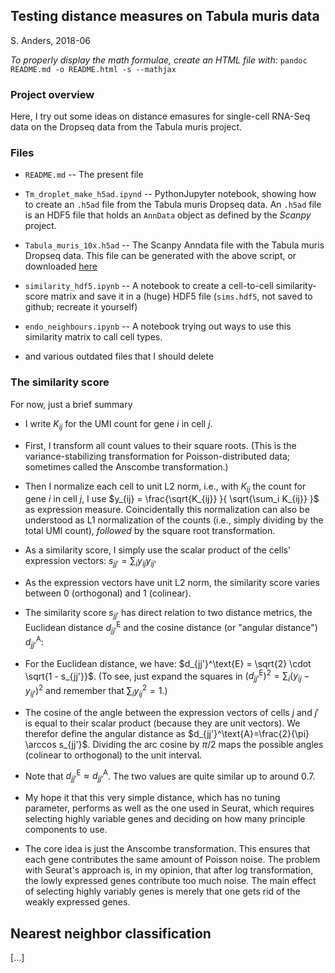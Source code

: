 ## Testing distance measures on Tabula muris data

S. Anders, 2018-06


*To properly display the math formulae, create an HTML file with:* 
`pandoc README.md -o README.html -s --mathjax
`

### Project overview

Here, I try out some ideas on distance emasures for single-cell RNA-Seq data on the Dropseq data from the Tabula muris project.


### Files

- `README.md` -- The present file

- `Tm_droplet_make_h5ad.ipynd` -- PythonJupyter notebook, showing how to create an `.h5ad` file from the Tabula muris Dropseq data. An `.h5ad` file is an HDF5 file that holds an `AnnData` object as defined by the *Scanpy* project.

- `Tabula_muris_10x.h5ad` -- The Scanpy Anndata file with the Tabula muris Dropseq data. This file can be generated with the above script, or downloaded [here](http://www.zmbh.uni-heidelberg.de/Anders/div/Tabula_muris_10x.h5ad)

- `similarity_hdf5.ipynb` -- A notebook to create a cell-to-cell similarity-score matrix and save it in a (huge) HDF5 file (`sims.hdf5`, not saved to github; recreate it yourself)

- `endo_neighbours.ipynb` -- A notebook trying out ways to use this similarity matrix to call cell types.

- and various outdated files that I should delete

### The similarity score

For now, just a brief summary

- I write $K_{ij}$ for the UMI count for gene $i$ in cell $j$.

- First, I transform all count values to their square roots. (This is the variance-stabilizing transformation for Poisson-distributed data; sometimes called the Anscombe transformation.)

- Then I normalize each cell to unit L2 norm, i.e., with $K_{ij}$ the count for gene $i$ in cell $j$, I use $y_{ij} = \frac{\sqrt{K_{ij}} }{ \sqrt{\sum_i K_{ij}} }$ as expression measure. Coincidentally this normalization can also be understood as L1 normalization of the counts (i.e., simply dividing by the total UMI count), *followed* by the square root transformation.

- As a similarity score, I simply use the scalar product of the cells' expression vectors: $s_{jj'} = \sum_i y_{ij} y_{ij'}$

- As the expression vectors have unit L2 norm, the similarity score varies between 0 (orthogonal) and 1 (colinear).

- The similarity score $s_{jj'}$ has direct relation to two distance metrics, the Euclidean distance $d_{jj'}^\text{E}$ and the cosine distance (or "angular distance") $d_{jj'}^\text{A}$:

- For the Euclidean distance, we have: $d_{jj'}^\text{E} = \sqrt{2} \cdot \sqrt{1 - s_{jj'}}$. (To see, just expand the squares in $(d^\text{E}_{jj'})^2 = \sum_i(y_{ij}-y_{ij'})^2$ and remember that $\sum_i y_{ij}^2=1$.) 

- The cosine of the angle between the expression vectors of cells $j$ and $j'$ is equal to their scalar product (because they are unit vectors). We therefor define the angular distance as $d_{jj'}^\text{A}=\frac{2}{\pi} \arccos s_{jj'}$. Dividing the arc cosine by $\pi/2$ maps the possible angles (colinear to orthogonal) to the unit interval.

- Note that $d^\text{E}_{jj'} \approx d^\text{A}_{jj'}$. The two values are quite similar up to around 0.7.

- My hope it that this very simple distance, which has no tuning parameter, performs as well as the one used in Seurat, which requires selecting highly variable genes and deciding on how many principle components to use.

- The core idea is just the Anscombe transformation. This ensures that each gene contributes the same amount of Poisson noise. The problem with Seurat's approach is, in my opinion, that after log transformation, the lowly expressed genes contribute too much noise. The main effect of selecting highly variably genes is 
merely that one gets rid of the weakly expressed genes.


## Nearest neighbor classification

[...]
